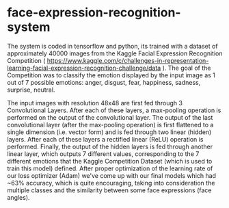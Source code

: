 # face-expression-recognition-system

The system is coded in tensorflow and python, its trained with a dataset of approximately 40000 images from the Kaggle Facial Expression Recognition Competition ( https://www.kaggle.com/c/challenges-in-representation-learning-facial-expression-recognition-challenge/data ). The goal of the Competition was to classify the emotion displayed by the input image as 1 out of 7 possible emotions: anger, disgust, fear, happiness, sadness, surprise, neutral.

The input images with resolution 48x48 are first fed through 3 Convolutional Layers. After each of these layers, a max-pooling operation is performed on the output of the convolutional layer.
The output of the last convolutional layer (after the max-pooling operation) is first flattened to a single dimension (i.e. vector form) and is fed through two linear (hidden) layers. After each of these layers a rectified linear (ReLU) operation is performed. Finally, the output of the hidden layers is fed through another linear layer, which outputs 7 different values, corresponding to the 7 different emotions that the Kaggle Competition Dataset (which is used to train this model) defined. After proper optimization of the learning rate of our loss optimizer (Adam) we've come up with our final models which had ~63% accuracy, which is quite encouraging, taking into consideration the multiple classes and the similarity between some face expressions (face angles).


